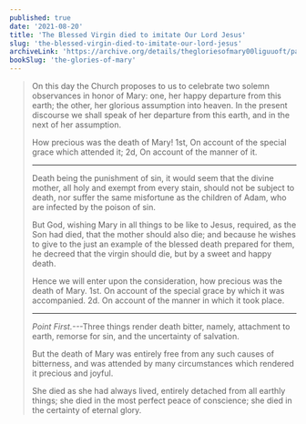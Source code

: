 ```yaml
---
published: true
date: '2021-08-20'
title: 'The Blessed Virgin died to imitate Our Lord Jesus'
slug: 'the-blessed-virgin-died-to-imitate-our-lord-jesus'
archiveLink: 'https://archive.org/details/thegloriesofmary00liguuoft/page/475?view=theater'
bookSlug: 'the-glories-of-mary'
---
```


> On this day the Church proposes to us to celebrate two solemn observances in honor of Mary: one, her happy departure from this earth; the other, her glorious assumption into heaven. In the present discourse we shall speak of her departure from this earth, and in the next of her assumption.
>
> How precious was the death of Mary! 1st, On account of the special grace which attended it; 2d, On account of the manner of it.
>
> ---
>
> Death being the punishment of sin, it would seem that the divine mother, all holy and exempt from every stain, should not be subject to death, nor suffer the same misfortune as the children of Adam, who are infected by the poison of sin.
>
> But God, wishing Mary in all things to be like to Jesus, required, as the Son had died, that the mother should also die; and because he wishes to give to the just an example of the blessed death prepared for them, he decreed that the virgin should die, but by a sweet and happy death.
>
> Hence we will enter upon the consideration, how precious was the death of Mary. 1st. On account of the special grace by which it was accompanied. 2d. On account of the manner in which it took place.
>
> ---
>
> *Point First.*---Three things render death bitter, namely, attachment to earth, remorse for sin, and the uncertainty of salvation.
>
> But the death of Mary was entirely free from any such causes of bitterness, and was attended by many circumstances which rendered it precious and joyful.
>
> She died as she had always lived, entirely detached from all earthly things; she died in the most perfect peace of conscience; she died in the certainty of eternal glory.